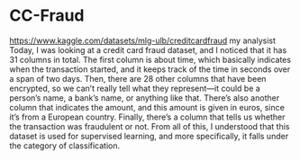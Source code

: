 # CC-Fraud
https://www.kaggle.com/datasets/mlg-ulb/creditcardfraud
my analysist
Today, I was looking at a credit card fraud dataset, and I noticed that it has 31 columns in total. The first column is about time, which basically indicates when the transaction started, and it keeps track of the time in seconds over a span of two days. Then, there are 28 other columns that have been encrypted, so we can’t really tell what they represent—it could be a person’s name, a bank’s name, or anything like that. There’s also another column that indicates the amount, and this amount is given in euros, since it’s from a European country. Finally, there’s a column that tells us whether the transaction was fraudulent or not. From all of this, I understood that this dataset is used for supervised learning, and more specifically, it falls under the category of classification.

